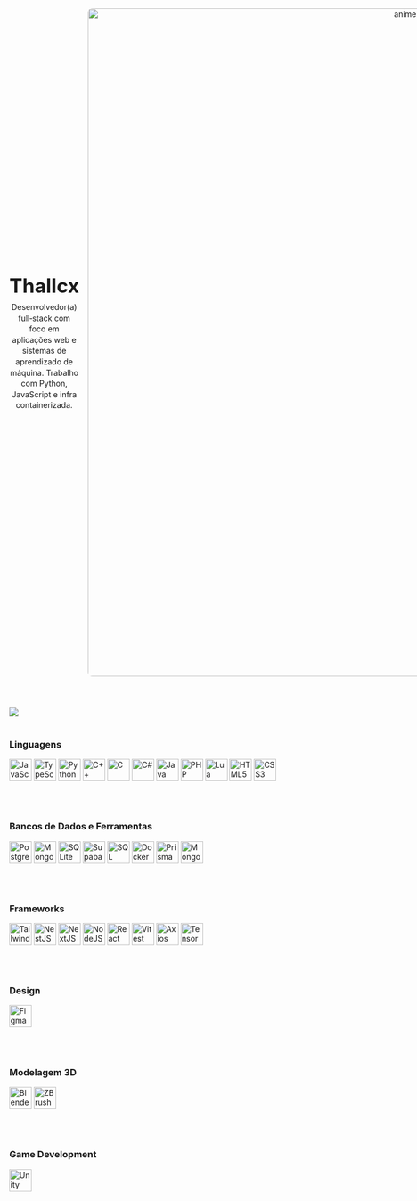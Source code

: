 <meta charset="utf-8" />
<meta name="viewport" content="width=device-width,initial-scale=1" />
<title>Portfólio — Meu nome</title>
<style>
header{
  display:flex;align-items:center;justify-content:space-between;gap:16px
}
h1{
  margin:0;font-size:2.2rem
}
p.lead{
  margin:8px 0 0;line-height:1.4
}
img.gif{
  width:1200px;height:auto;border-radius:8px
}
.content{
  margin-top:20px
}
ul.suggestions{
  margin:0;padding-left:20px
}
li{
  margin:8px 0
}
.note{margin-top:12px;color:#555;font-size:0.95rem}
/* responsividade */
@media (max-width:640px){
.header{flex-direction:column;align-items:flex-start}
img.gif{width:100px}
}
</style>

<header class="header">
<div class="title-area">
<h1>Thallcx</h1>
<!-- Substitua o texto abaixo pelas descrições que você deseja exibir -->
<p class="lead">Desenvolvedor(a) full‑stack com foco em aplicações web e sistemas de aprendizado de máquina. Trabalho com Python, JavaScript e infra containerizada.
</p>
</div>


<!-- GIF alinhado à direita -->
<div>
<img class="gif" src="https://media.tenor.com/m1Mr-khUDVgAAAAC/anime-hacking.gif" alt="anime hacking gif">
</div>
</header>


<div>
    <picture>
  <source
    srcset="https://github-readme-stats.vercel.app/api?username=thall-ux&show_icons=true&theme=dark"
    media="(prefers-color-scheme: dark)"
  />
  <source
    srcset="https://github-readme-stats.vercel.app/api?username=thall-ux&show_icons=true"
    media="(prefers-color-scheme: light), (prefers-color-scheme: no-preference)"
  />
  <img src="https://github-readme-stats.vercel.app/api?username=anuraghazra&show_icons=true" />
</picture>
</div>
<div style="display: inline_block"><br>

  <!-- === LINGUAGENS DE PROGRAMAÇÃO === -->
  <h3>Linguagens</h3>
  <img align="center" alt="JavaScript" height="40" width="40" src="https://cdn.jsdelivr.net/gh/devicons/devicon/icons/javascript/javascript-original.svg">
  <img align="center" alt="TypeScript" height="40" width="40" src="https://cdn.jsdelivr.net/gh/devicons/devicon/icons/typescript/typescript-original.svg">
  <img align="center" alt="Python" height="40" width="40" src="https://cdn.jsdelivr.net/gh/devicons/devicon/icons/python/python-original.svg">
  <img align="center" alt="C++" height="40" width="40" src="https://cdn.jsdelivr.net/gh/devicons/devicon/icons/cplusplus/cplusplus-original.svg">
  <img align="center" alt="C" height="40" width="40" src="https://cdn.jsdelivr.net/gh/devicons/devicon/icons/c/c-original.svg">
  <img align="center" alt="C#" height="40" width="40" src="https://cdn.jsdelivr.net/gh/devicons/devicon/icons/csharp/csharp-original.svg">
  <img align="center" alt="Java" height="40" width="40" src="https://cdn.jsdelivr.net/gh/devicons/devicon/icons/java/java-original.svg">
  <img align="center" alt="PHP" height="40" width="40" src="https://cdn.jsdelivr.net/gh/devicons/devicon/icons/php/php-original.svg">
  <img align="center" alt="Lua" height="40" width="40" src="https://cdn.jsdelivr.net/gh/devicons/devicon/icons/lua/lua-original.svg">
  <img align="center" alt="HTML5" height="40" width="40" src="https://cdn.jsdelivr.net/gh/devicons/devicon/icons/html5/html5-original.svg">
  <img align="center" alt="CSS3" height="40" width="40" src="https://cdn.jsdelivr.net/gh/devicons/devicon/icons/css3/css3-original.svg">

  <br><br>

  <!-- === BANCO DE DADOS E FERRAMENTAS === -->
  <h3>Bancos de Dados e Ferramentas</h3>
  <img align="center" alt="PostgreSQL" height="40" width="40" src="https://cdn.jsdelivr.net/gh/devicons/devicon/icons/postgresql/postgresql-original.svg">
  <img align="center" alt="MongoDB" height="40" width="40" src="https://cdn.jsdelivr.net/gh/devicons/devicon/icons/mongodb/mongodb-original.svg">
  <img align="center" alt="SQLite" height="40" width="40" src="https://cdn.jsdelivr.net/gh/devicons/devicon/icons/sqlite/sqlite-original.svg">
  <img align="center" alt="Supabase" height="40" width="40" src="https://seeklogo.com/images/S/supabase-logo-DCC676FFE2-seeklogo.com.png">
  <img align="center" alt="SQL" height="40" width="40" src="https://cdn-icons-png.flaticon.com/512/4492/4492311.png">
  <img align="center" alt="Docker" height="40" width="40" src="https://cdn.jsdelivr.net/gh/devicons/devicon/icons/docker/docker-original.svg">
  <img align="center" alt="Prisma" height="40" width="40" src="https://cdn.jsdelivr.net/gh/devicons/devicon/icons/prisma/prisma-original.svg">
  <img align="center" alt="Mongoose" height="40" width="40" src="https://cdn.jsdelivr.net/gh/devicons/devicon/icons/mongodb/mongodb-plain-wordmark.svg">

  <br><br>

  <!-- === FRAMEWORKS === -->
  <h3>Frameworks</h3>
  <img align="center" alt="TailwindCSS" height="40" width="40" src="https://cdn.jsdelivr.net/gh/devicons/devicon/icons/tailwindcss/tailwindcss-original.svg">
  <img align="center" alt="NestJS" height="40" width="40" src="https://cdn.jsdelivr.net/gh/devicons/devicon/icons/nestjs/nestjs-original.svg">
  <img align="center" alt="NextJS" height="40" width="40" src="https://cdn.jsdelivr.net/gh/devicons/devicon/icons/nextjs/nextjs-original.svg">
  <img align="center" alt="NodeJS" height="40" width="40" src="https://cdn.jsdelivr.net/gh/devicons/devicon/icons/nodejs/nodejs-original.svg">
  <img align="center" alt="React" height="40" width="40" src="https://cdn.jsdelivr.net/gh/devicons/devicon/icons/react/react-original.svg">
  <img align="center" alt="Vitest" height="40" width="40" src="https://vitest.dev/logo-shadow.svg">
  <img align="center" alt="Axios" height="40" width="40" src="https://axios-http.com/assets/favicon.ico">
  <img align="center" alt="TensorFlow" height="40" width="40" src="https://cdn.jsdelivr.net/gh/devicons/devicon/icons/tensorflow/tensorflow-original.svg">


  <br><br>

  <!-- === DESIGN === -->
  <h3>Design</h3>
  <img align="center" alt="Figma" height="40" width="40" src="https://cdn.jsdelivr.net/gh/devicons/devicon/icons/figma/figma-original.svg">

  <br><br>

  <!-- === MODELAGEM 3D === -->
  <h3>Modelagem 3D</h3>
  <img align="center" alt="Blender" height="40" width="40" src="https://cdn.jsdelivr.net/gh/devicons/devicon/icons/blender/blender-original.svg">
  <img align="center" alt="ZBrush" height="40" width="40" src="https://upload.wikimedia.org/wikipedia/commons/3/3b/ZBrush_Logo.png">

  <br><br>

  <!-- === GAME DEVELOPMENT === -->
  <h3>Game Development</h3>
  <img align="center" alt="Unity" height="40" width="40" src="https://cdn.jsdelivr.net/gh/devicons/devicon/icons/unity/unity-original.svg">

</div>

